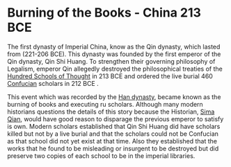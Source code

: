 # Burning of the Books - China 213 BCE
The first dynasty of Imperial China, know as the Qin dynasty, which lasted from (221-206 BCE). This dynasty was founded by the first emperor of the Qin dynasty, Qin Shi Huang. To strengthen their governing philosophy of Legalism, emperor Qin allegedly destroyed the philosophical treaties of the [Hundred Schools of Thought](http://en.chinaculture.org/library/2008-02/07/content_23009.htm) in 213 BCE and ordered the live burial 460 [Confucian](https://education.nationalgeographic.org/resource/confucianism) scholars in 212 BCE . 

This event which was recorded by the [Han dynasty](https://www.history.com/topics/ancient-china/han-dynasty), became known as the burning of books and executing ru scholars. Although many modern historians questions the details of this story because the Historian, [Sima Qian](https://www.britannica.com/biography/Sima-Qian), would have good reason to disparage the previous emperor to satisfy is own. Modern scholars established that Qin Shi Huang did have scholars killed but not by a live burial and that the scholars could not be Confucian as that school did not yet exist at that time. Also they established that the works that he found to be misleading or insurgent to be destroyed but did preserve two copies of each school to be in the imperial libraries.
